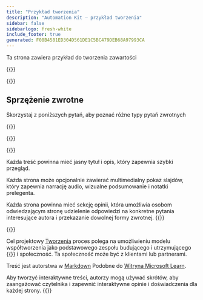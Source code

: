 ```yaml
---
title: "Przykład tworzenia"
description: "Automation Kit — przykład tworzenia"
sidebar: false
sidebarlogo: fresh-white
include_footer: true
generated: F08B4581ED304D561DE1C5BC479DEB68A97993CA
---
```


<div class="optional">

Ta strona zawiera przykład do tworzenia zawartości

</div>

{{<presentation slides="1,2">}}

<div class="optional">

{{<presentationStyles>}}

## Sprzężenie zwrotne

Skorzystaj z poniższych pytań, aby poznać różne typy pytań zwrotnych

{{<questions name="/content/pl/contribution/sample.json" completed="Dziękujemy za wypełnienie pytań" shownavigationbuttons="false" locale="pl">}}

</div>

</div>

{{<slideStyles>}}

{{<slide  id="slide1" audio="authoring/overview.mp3?v=1" description="Authoring Overview" localImage="/images/illustrations/Authoring-Overview.svg" >}}

Każda treść powinna mieć jasny tytuł i opis, który zapewnia szybki przegląd.

Każda strona może opcjonalnie zawierać multimedialny pokaz slajdów, który zapewnia narrację audio, wizualne podsumowanie i notatki prelegenta.

Każda strona powinna mieć sekcję opinii, która umożliwia osobom odwiedzającym stronę udzielenie odpowiedzi na konkretne pytania interesujące autora i przekazanie dowolnej formy zwrotnej.
{{</slide>}}

{{<slide  id="slide2" audio="authoring/goals.mp3" description="Authoring Goals" localImage="/images/illustrations/Authoring-Goals.svg" >}}

Cel projektowy [Tworzenia](/pl/contribution/authoring) proces polega na umożliwieniu modelu współtworzenia jako podstawowego zespołu budującego i utrzymującego {{<product-name>}} i społeczność. Ta społeczność może być z klientami lub partnerami.

Treść jest autorstwa w [Markdown](https://learn.microsoft.com/contribute/markdown-reference) Podobne do [Witryna Microsoft Learn](https://learn.microsoft.com).

Aby tworzyć interaktywne treści, autorzy mogą używać skrótów, aby zaangażować czytelnika i zapewnić interaktywne opinie i doświadczenia dla każdej strony.
{{</slide>}}

